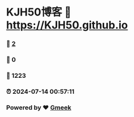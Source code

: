 # KJH50博客 :link: https://KJH50.github.io 
### :page_facing_up: [2](https://KJH50.github.io/tag.html) 
### :speech_balloon: 0 
### :hibiscus: 1223 
### :alarm_clock: 2024-07-14 00:57:11 
### Powered by :heart: [Gmeek](https://github.com/Meekdai/Gmeek)
